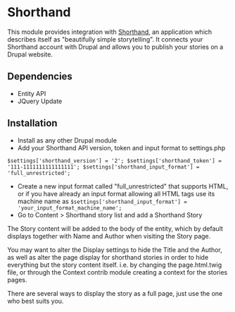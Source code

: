 # Shorthand

This module provides integration with [Shorthand](https://shorthand.com/), an application which describes itself as "beautifully simple storytelling". It connects your Shorthand account with Drupal and allows you to publish your stories on a Drupal website.


## Dependencies

- Entity API
- JQuery Update


## Installation

- Install as any other Drupal module
- Add your Shorthand API version, token and input format to settings.php

`
$settings['shorthand_version'] = '2';
$settings['shorthand_token'] = '111-1111111111111111';
$settings['shorthand_input_format'] = 'full_unrestricted';
`

- Create a new input format called "full_unrestricted" that supports HTML, or if
 you have already an input format
allowing all HTML tags use its machine name as 
`$settings['shorthand_input_format'] = 'your_input_format_machine_name';`
- Go to Content > Shorthand story list and add a Shorthand Story

The Story content will be added to the body of the entity, which by default 
displays together with Name and 
Author when visiting the Story page.

You may want to alter the Display settings to hide the Title and the Author, as 
well as alter the page display for
shorthand stories in order to hide everything but the story content itself. i.e.
 by changing the page.html.twig file, or through the Context contrib module 
 creating a context for the stories pages.
 
There are several ways to display the story as a full page, just use the one 
 who best suits you.
